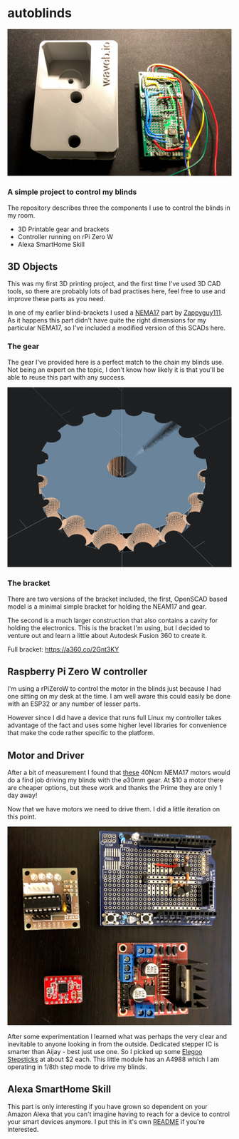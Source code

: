 # autoblinds
![](img/board.jpg)
### A simple project to control my blinds


The repository describes three the components I use to control the blinds in my room.

- 3D Printable gear and brackets
- Controller running on rPi Zero W
- Alexa SmartHome Skill

## 3D Objects

This was my first 3D printing project, and the first time I've used 3D CAD tools, so there are probably lots of bad practises here, feel free to use and improve these parts as you need.

In one of my earlier blind-brackets I used a [NEMA17](https://www.thingiverse.com/thing:1110041) part by [Zappyguy111](https://www.thingiverse.com/Zappyguy111/about). As it happens this part didn't have quite the right dimensions for my particular NEMA17, so I've included a modified version of this SCADs here.

### The gear

The gear I've provided here is a perfect match to the chain my blinds use. Not being an expert on the topic, I don't know how likely it is that you'll be able to reuse this part with any success.

![](img/gear.PNG)

### The bracket

There are two versions of the bracket included, the first, OpenSCAD based model is a minimal simple bracket for holding the NEAM17 and gear.

The second is a much larger construction that also contains a cavity for holding the electronics. This is the bracket I'm using, but I decided to venture out and learn a little about Autodesk Fusion 360 to create it.

Full bracket: https://a360.co/2Gnt3KY

## Raspberry Pi Zero W controller

I'm using a rPiZeroW to control the motor in the blinds just because I had one sitting on my desk at the time. I am well aware this could easily be done with an ESP32 or any number of lesser parts.

However since I did have a device that runs full Linux my controller takes advantage of the fact and uses some higher level libraries for convenience that make the code rather specific to the platform.

## Motor and Driver

After a bit of measurement I found that [these](https://www.amazon.com/gp/product/B0716S32G4/ref=oh_aui_detailpage_o09_s00?ie=UTF8&psc=1) 40Ncm NEMA17 motors would do a find job driving my blinds with the ⌀30mm gear. At $10 a motor there are cheaper options, but these work and thanks the Prime they are only 1 day away!

Now that we have motors we need to drive them. I did a little iteration on this point.

![](img/driver.jpg)

After some experimentation I learned what was perhaps the very clear and inevitable to anyone looking in from the outside. Dedicated stepper IC is smarter than Aijay - best just use one. So I picked up some [Elegoo Stepsticks](https://www.amazon.com/Elegoo-Stepstick-Stepper-Printer-Robotics/dp/B01GJJGRF2/ref=pd_bxgy_328_img_2?_encoding=UTF8&pd_rd_i=B01GJJGRF2&pd_rd_r=SDF0A2E9CBVYZ0JKECQZ&pd_rd_w=6Vk86&pd_rd_wg=LCmu1&psc=1&refRID=SDF0A2E9CBVYZ0JKECQZ) at about $2 each. This little module has an A4988 which I am operating in 1/8th step mode to drive my blinds.

## Alexa SmartHome Skill

This part is only interesting if you have grown so dependent on your Amazon Alexa that you can't imagine having to reach for a device to control your smart devices anymore. I put this in it's own [README](https://github.com/aijayadams/autoblinds/tree/master/alexa-smarthome) if you're interested.
